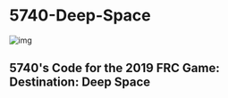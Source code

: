 # 5740-Deep-Space
![img](https://dehayf5mhw1h7.cloudfront.net/wp-content/uploads/sites/757/2019/01/05124242/FirstRobotics19Logo.jpg)

## 5740's Code for the 2019 FRC Game: Destination: Deep Space
